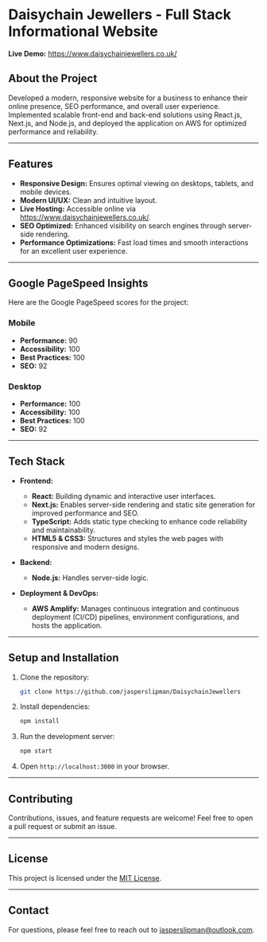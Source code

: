 # Daisychain Jewellers - Full Stack Informational Website 

**Live Demo:** https://www.daisychainjewellers.co.uk/

## About the Project

Developed a modern, responsive website for a business to enhance their online presence, SEO performance, and overall user experience. Implemented scalable front-end and back-end solutions using React.js, Next.js, and Node.js, and deployed the application on AWS for optimized performance and reliability.

---

## Features

- **Responsive Design:** Ensures optimal viewing on desktops, tablets, and mobile devices.
- **Modern UI/UX:** Clean and intuitive layout.
- **Live Hosting:** Accessible online via https://www.daisychainjewellers.co.uk/.
- **SEO Optimized:** Enhanced visibility on search engines through server-side rendering.
- **Performance Optimizations:** Fast load times and smooth interactions for an excellent user experience.

---

## Google PageSpeed Insights

Here are the Google PageSpeed scores for the project:

### Mobile
- **Performance:** 90
- **Accessibility:** 100
- **Best Practices:** 100
- **SEO:** 92

### Desktop
- **Performance:** 100
- **Accessibility:** 100
- **Best Practices:** 100
- **SEO:** 92

---

## Tech Stack

- **Frontend:**
  - **React:** Building dynamic and interactive user interfaces.
  - **Next.js:** Enables server-side rendering and static site generation for improved performance and SEO.
  - **TypeScript:** Adds static type checking to enhance code reliability and maintainability.
  - **HTML5 & CSS3:** Structures and styles the web pages with responsive and modern designs.
  
- **Backend:**
  - **Node.js:** Handles server-side logic.
  
- **Deployment & DevOps:**
  - **AWS Amplify:** Manages continuous integration and continuous deployment (CI/CD) pipelines, environment configurations, and hosts the application.

---

## Setup and Installation

1. Clone the repository:
   ```bash
   git clone https://github.com/jasperslipman/DaisychainJewellers
   ```
2. Install dependencies:
   ```bash
   npm install
   ```
3. Run the development server:
   ```bash
   npm start
   ```
4. Open `http://localhost:3000` in your browser.

---

## Contributing

Contributions, issues, and feature requests are welcome! Feel free to open a pull request or submit an issue.

---

## License

This project is licensed under the [MIT License](LICENSE).

---

## Contact

For questions, please feel free to reach out to jasperslipman@outlook.com. 
